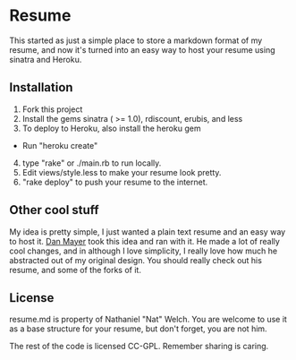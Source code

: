# Resume

This started as just a simple place to store a markdown format of my resume,
and now it's turned into an easy way to host your resume using sinatra and
Heroku.

## Installation

 1. Fork this project
 2. Install the gems sinatra ( >= 1.0), rdiscount, erubis, and less
 3. To deploy to Heroku, also install the heroku gem
   * Run "heroku create"
 4. type "rake" or ./main.rb to run locally. 
 5. Edit views/style.less to make your resume look pretty.
 6. "rake deploy" to push your resume to the internet.

## Other cool stuff

My idea is pretty simple, I just wanted a plain text resume and an easy way to
host it. [Dan Mayer][dm] took this idea and ran with it. He made a lot of
really cool changes, and in although I love simplicity, I really love how much
he abstracted out of my original design. You should really check out his
resume, and some of the forks of it.

[dm]: http://github.com/danmayer/Resume

## License

resume.md is property of Nathaniel "Nat" Welch. You are welcome to use it as a
base structure for your resume, but don't forget, you are not him.

The rest of the code is licensed CC-GPL. Remember sharing is caring.
